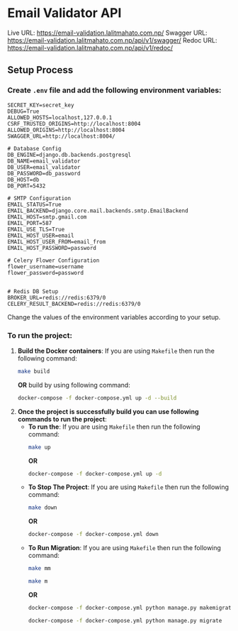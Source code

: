 # Email Validator API 

Live URL: https://email-validation.lalitmahato.com.np/
Swagger URL: https://email-validation.lalitmahato.com.np/api/v1/swagger/
Redoc URL: https://email-validation.lalitmahato.com.np/api/v1/redoc/

## Setup Process
### Create ```.env``` file and add the following environment variables:
```dotenv
SECRET_KEY=secret_key
DEBUG=True
ALLOWED_HOSTS=localhost,127.0.0.1
CSRF_TRUSTED_ORIGINS=http://localhost:8004
ALLOWED_ORIGINS=http://localhost:8004
SWAGGER_URL=http://localhost:8004/

# Database Config
DB_ENGINE=django.db.backends.postgresql
DB_NAME=email_validator
DB_USER=email_validator
DB_PASSWORD=db_password
DB_HOST=db
DB_PORT=5432

# SMTP Configuration
EMAIL_STATUS=True
EMAIL_BACKEND=django.core.mail.backends.smtp.EmailBackend
EMAIL_HOST=smtp.gmail.com
EMAIL_PORT=587
EMAIL_USE_TLS=True
EMAIL_HOST_USER=email
EMAIL_HOST_USER_FROM=email_from
EMAIL_HOST_PASSWORD=password

# Celery Flower Configuration
flower_username=username
flower_password=password


# Redis DB Setup
BROKER_URL=redis://redis:6379/0
CELERY_RESULT_BACKEND=redis://redis:6379/0
```
Change the values of the environment variables according to your setup.

### To run the project:
1. **Build the Docker containers**:
    If you are using ```Makefile``` then run the following command:
    ```bash
    make build
    ```
   **OR** build by using following command:
    ```bash
    docker-compose -f docker-compose.yml up -d --build
    ```
2. **Once the project is successfully build you can use following commands to run the project**:
   - **To run the**:
     If you are using ```Makefile``` then run the following command:
     ```bash
     make up
     ```
     **OR**
     ```bash
     docker-compose -f docker-compose.yml up -d
     ```
   - **To Stop The Project**:
     If you are using ```Makefile``` then run the following command:
     ```bash
     make down
     ```
     **OR**
     ```bash
     docker-compose -f docker-compose.yml down
     ```
   - **To Run Migration**:
     If you are using ```Makefile``` then run the following command:
     ```bash
     make mm
     ```
     ```bash
     make m
     ```
     **OR**
     ```bash
     docker-compose -f docker-compose.yml python manage.py makemigrations
     ```
     ```bash
     docker-compose -f docker-compose.yml python manage.py migrate
     ```
